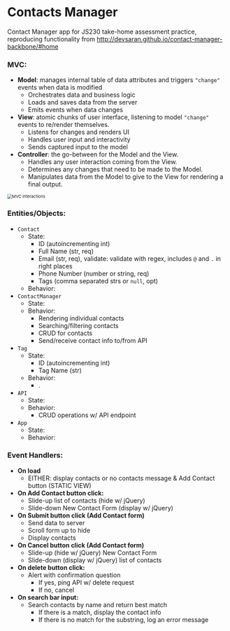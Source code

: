# Contacts Manager
Contact Manager app for JS230 take-home assessment practice, reproducing functionality from http://devsaran.github.io/contact-manager-backbone/#home

### MVC:

* **Model**: manages internal table of data attributes and triggers `"change"` events when data is modified
  * Orchestrates data and business logic
  * Loads and saves data from the server
  * Emits events when data changes
* **View**: atomic chunks of user interface, listening to model `"change"` events to re/render themselves.
  * Listens for changes and renders UI
  * Handles user input and interactivity
  * Sends captured input to the model
* **Controller**: the go-between for the Model and the View.
  * Handles any user interaction coming from the View.
  * Determines any changes that need to be made to the Model.
  * Manipulates data from the Model to give to the View for rendering a final output.

<img src="https://www.tutorialspoint.com/sencha_touch/images/mvc.jpg" alt="MVC interactions" style="zoom:67%;" />

### Entities/Objects:

* `Contact`
  * State:
    * ID (autoincrementing int)
    * Full Name (str, req)
    * Email (str, req), validate: validate with regex, includes `@` and `.` in right places
    * Phone Number (number or string, req)
    * Tags (comma separated strs or `null`, opt)
  * Behavior:
* `ContactManager`
  * State:
  * Behavior:
    * Rendering individual contacts
    * Searching/filtering contacts
    * CRUD for contacts
    * Send/receive contact info to/from API
* `Tag`
  * State:
    * ID (autoincrementing int)
    * Tag Name (str)
  * Behavior:
    * .
* `API`
  * State:
  * Behavior:
    * CRUD operations w/ API endpoint
* `App`
  * State:
  * Behavior:

### Event Handlers:

* **On load**
  * EITHER: display contacts or no contacts message & Add Contact button (STATIC VIEW)
* **On Add Contact button click:**
  * Slide-up list of contacts (hide w/ jQuery)
  * Slide-down New Contact Form (display w/ jQuery)
* **On Submit button click (Add Contact form)**
  * Send data to server
  * Scroll form up to hide
  * Display contacts
* **On Cancel button click (Add Contact form)**
  * Slide-up (hide w/ jQuery) New Contact Form
  * Slide-down (display w/ jQuery) list of contacts
* **On delete button click:**
  * Alert with confirmation question
    * If yes, ping API w/ delete request
    * If no, cancel
* **On search bar input:**
  * Search contacts by name and return best match
    * If there is a match, display the contact info
    * If there is no match for the substring, log an error message